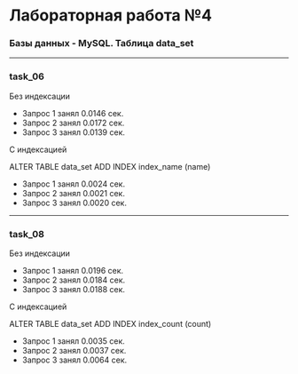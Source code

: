 # Лабораторная работа №4

### Базы данных - MySQL. Таблица data_set

_________________________________________

### task_06

Без индексации

- Запрос 1 занял 0.0146 сек.
- Запрос 2 занял 0.0172 сек.
- Запрос 3 занял 0.0139 сек.

С индексацией

ALTER TABLE data_set ADD INDEX index_name (name)

- Запрос 1 занял 0.0024 сек.
- Запрос 2 занял 0.0021 сек.
- Запрос 3 занял 0.0020 сек.

_________________________________________

### task_08

Без индексации

- Запрос 1 занял 0.0196 сек.
- Запрос 2 занял 0.0184 сек.
- Запрос 3 занял 0.0188 сек.

С индексацией

ALTER TABLE data_set ADD INDEX index_count (count)

- Запрос 1 занял 0.0035 сек.
- Запрос 2 занял 0.0037 сек.
- Запрос 3 занял 0.0064 сек.
